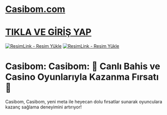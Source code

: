 
# <a href="https://shortlinkapp.com/lKrPt">Casibom.com</a>
# <a href="https://shortlinkapp.com/lKrPt">TIKLA VE GİRİŞ YAP</a>

<a href="https://shortlinkapp.com/lKrPt" title="ResimLink - Resim Yükle"><img src="https://r.resimlink.com/QIBtgMAZRuzY.jpg" title="ResimLink - Resim Yükle" alt="ResimLink - Resim Yükle"></a>
<a href="https://shortlinkapp.com/lKrPt" title="ResimLink - Resim Yükle"><img src="https://r.resimlink.com/QIBtgMAZRuzY.jpg" title="ResimLink - Resim Yükle" alt="ResimLink - Resim Yükle"></a>

# Casibom: Casibom: 💯 Canlı Bahis ve Casino Oyunlarıyla Kazanma Fırsatı 🙌

Casibom, Casibom, yeni meta ile heyecan dolu fırsatlar sunarak oyunculara kazanç sağlama deneyimini artırıyor!
